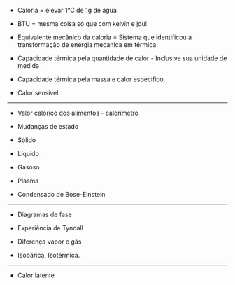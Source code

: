 - Caloria = elevar 1°C de 1g de água

 - BTU = mesma coisa só que com kelvin e joul

- Equivalente mecânico da caloria = Sistema que identificou a transformação de energia mecanica em térmica.

- Capacidade térmica pela quantidade de calor - Inclusive sua unidade de medida 

- Capacidade térmica pela massa e calor específico. 

-  Calor sensível

---

-  Valor calórico dos alimentos - calorímetro

- Mudanças de estado

- Sólido

 - Líquido

- Gasoso

- Plasma

- Condensado de Bose-Einstein

---

- Diagramas de fase

- Experiência de Tyndall

- Diferença vapor e gás

- Isobárica, Isotérmica.

---

- Calor latente